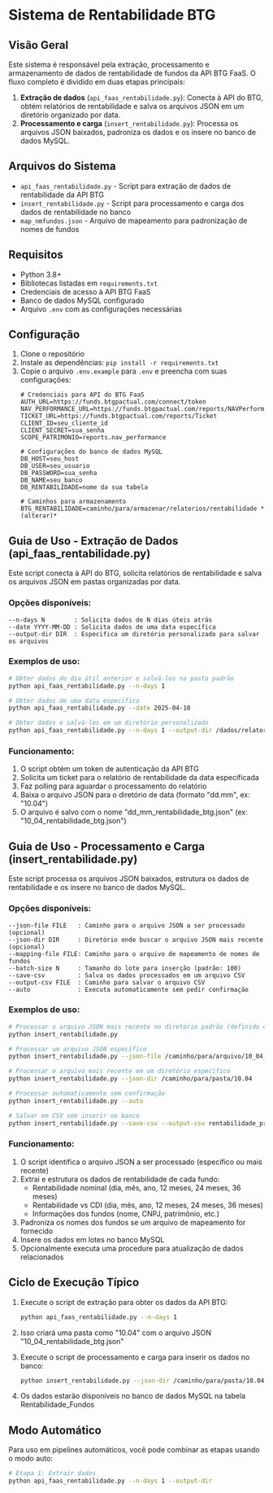 # Sistema de Rentabilidade BTG

## Visão Geral

Este sistema é responsável pela extração, processamento e armazenamento de dados de rentabilidade de fundos da API BTG FaaS. O fluxo completo é dividido em duas etapas principais:

1. **Extração de dados** (`api_faas_rentabilidade.py`): Conecta à API do BTG, obtém relatórios de rentabilidade e salva os arquivos JSON em um diretório organizado por data.
2. **Processamento e carga** (`insert_rentabilidade.py`): Processa os arquivos JSON baixados, padroniza os dados e os insere no banco de dados MySQL.

## Arquivos do Sistema

- `api_faas_rentabilidade.py` - Script para extração de dados de rentabilidade da API BTG
- `insert_rentabilidade.py` - Script para processamento e carga dos dados de rentabilidade no banco
- `map_nmfundos.json` - Arquivo de mapeamento para padronização de nomes de fundos

## Requisitos

- Python 3.8+
- Bibliotecas listadas em `requirements.txt`
- Credenciais de acesso à API BTG FaaS
- Banco de dados MySQL configurado
- Arquivo `.env` com as configurações necessárias

## Configuração

1. Clone o repositório
2. Instale as dependências: `pip install -r requirements.txt`
3. Copie o arquivo `.env.example` para `.env` e preencha com suas configurações:
   ```
   # Credenciais para API do BTG FaaS
   AUTH_URL=https://funds.btgpactual.com/connect/token
   NAV_PERFORMANCE_URL=https://funds.btgpactual.com/reports/NAVPerformance
   TICKET_URL=https://funds.btgpactual.com/reports/Ticket
   CLIENT_ID=seu_cliente_id
   CLIENT_SECRET=sua_senha
   SCOPE_PATRIMONIO=reports.nav_performance

   # Configurações do banco de dados MySQL
   DB_HOST=seu_host
   DB_USER=seu_usuario
   DB_PASSWORD=sua_senha
   DB_NAME=seu_banco
   DB_RENTABILIDADE=nome da sua tabela

   # Caminhos para armazenamento
   BTG_RENTABILIDADE=caminho/para/armazenar/relatorios/rentabilidade *(alterar)*
   ```

## Guia de Uso - Extração de Dados (api_faas_rentabilidade.py)

Este script conecta à API do BTG, solicita relatórios de rentabilidade e salva os arquivos JSON em pastas organizadas por data.

### Opções disponíveis:

```
--n-days N        : Solicita dados de N dias úteis atrás
--date YYYY-MM-DD : Solicita dados de uma data específica
--output-dir DIR  : Especifica um diretório personalizado para salvar os arquivos
```

### Exemplos de uso:

```bash
# Obter dados do dia útil anterior e salvá-los na pasta padrão
python api_faas_rentabilidade.py --n-days 1

# Obter dados de uma data específica
python api_faas_rentabilidade.py --date 2025-04-10

# Obter dados e salvá-los em um diretório personalizado
python api_faas_rentabilidade.py --n-days 1 --output-dir /dados/relatorios/rentabilidade
```

### Funcionamento:

1. O script obtém um token de autenticação da API BTG
2. Solicita um ticket para o relatório de rentabilidade da data especificada
3. Faz polling para aguardar o processamento do relatório
4. Baixa o arquivo JSON para o diretório de data (formato "dd.mm", ex: "10.04")
5. O arquivo é salvo com o nome "dd_mm_rentabilidade_btg.json" (ex: "10_04_rentabilidade_btg.json")

## Guia de Uso - Processamento e Carga (insert_rentabilidade.py)

Este script processa os arquivos JSON baixados, estrutura os dados de rentabilidade e os insere no banco de dados MySQL.

### Opções disponíveis:

```
--json-file FILE   : Caminho para o arquivo JSON a ser processado (opcional)
--json-dir DIR     : Diretório onde buscar o arquivo JSON mais recente (opcional)
--mapping-file FILE: Caminho para o arquivo de mapeamento de nomes de fundos
--batch-size N     : Tamanho do lote para inserção (padrão: 100)
--save-csv         : Salva os dados processados em um arquivo CSV
--output-csv FILE  : Caminho para salvar o arquivo CSV
--auto             : Executa automaticamente sem pedir confirmação
```

### Exemplos de uso:

```bash
# Processar o arquivo JSON mais recente no diretório padrão (definido em .env)
python insert_rentabilidade.py

# Processar um arquivo JSON específico
python insert_rentabilidade.py --json-file /caminho/para/arquivo/10_04_rentabilidade_btg.json

# Processar o arquivo mais recente em um diretório específico
python insert_rentabilidade.py --json-dir /caminho/para/pasta/10.04

# Processar automaticamente sem confirmação 
python insert_rentabilidade.py --auto

# Salvar em CSV sem inserir no banco
python insert_rentabilidade.py --save-csv --output-csv rentabilidade_processada.csv
```

### Funcionamento:

1. O script identifica o arquivo JSON a ser processado (específico ou mais recente)
2. Extrai e estrutura os dados de rentabilidade de cada fundo:
   - Rentabilidade nominal (dia, mês, ano, 12 meses, 24 meses, 36 meses)
   - Rentabilidade vs CDI (dia, mês, ano, 12 meses, 24 meses, 36 meses)
   - Informações dos fundos (nome, CNPJ, patrimônio, etc.)
3. Padroniza os nomes dos fundos se um arquivo de mapeamento for fornecido
4. Insere os dados em lotes no banco MySQL
5. Opcionalmente executa uma procedure para atualização de dados relacionados

## Ciclo de Execução Típico

1. Execute o script de extração para obter os dados da API BTG:
   ```bash
   python api_faas_rentabilidade.py --n-days 1
   ```

2. Isso criará uma pasta como "10.04" com o arquivo JSON "10_04_rentabilidade_btg.json"

3. Execute o script de processamento e carga para inserir os dados no banco:
   ```bash
   python insert_rentabilidade.py --json-dir /caminho/para/pasta/10.04 --auto
   ```

4. Os dados estarão disponíveis no banco de dados MySQL na tabela Rentabilidade_Fundos

## Modo Automático

Para uso em pipelines automáticos, você pode combinar as etapas usando o modo auto:

```bash
# Etapa 1: Extrair dados
python api_faas_rentabilidade.py --n-days 1 --output-dir